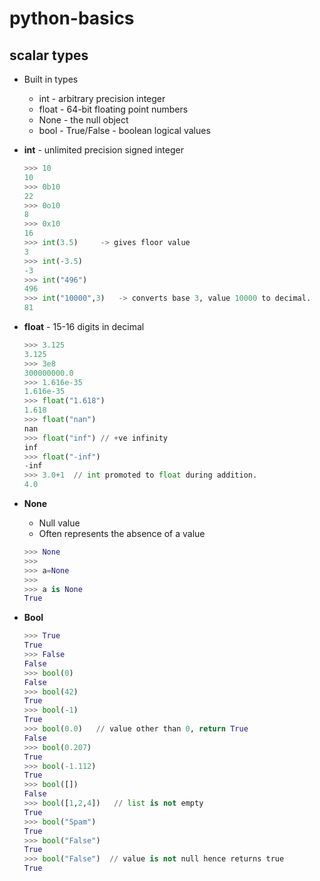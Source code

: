 # python-basics


scalar types
---

 - Built in types
   - int - arbitrary precision integer
   - float - 64-bit floating point numbers 
   - None - the null object
   - bool - True/False - boolean logical values
    

 - **int** - unlimited precision signed integer
    ````python
   >>> 10
   10
   >>> 0b10
   22
   >>> 0o10
   8
   >>> 0x10
   16
   >>> int(3.5)     -> gives floor value
   3
   >>> int(-3.5)
   -3
   >>> int("496")
   496
   >>> int("10000",3)   -> converts base 3, value 10000 to decimal.
   81
    ````
   
 - **float** - 15-16 digits in decimal
     ````python
   >>> 3.125
   3.125
   >>> 3e8
   300000000.0
   >>> 1.616e-35
   1.616e-35
   >>> float("1.618")
   1.618
   >>> float("nan")
   nan
   >>> float("inf") // +ve infinity
   inf
   >>> float("-inf")
   -inf
   >>> 3.0+1  // int promoted to float during addition.
   4.0
     ````
  - **None**
    - Null value
    - Often represents the absence of a value
    ````python
    >>> None
    >>>
    >>> a=None
    >>>
    >>> a is None
    True
    ````
   - **Bool**
     ````python
     >>> True
     True
     >>> False
     False
     >>> bool(0)
     False
     >>> bool(42)
     True
     >>> bool(-1)
     True
     >>> bool(0.0)   // value other than 0, return True
     False
     >>> bool(0.207)
     True
     >>> bool(-1.112)
     True
     >>> bool([])
     False
     >>> bool([1,2,4])   // list is not empty 
     True
     >>> bool("Spam")
     True
     >>> bool("False")
     True
     >>> bool("False")  // value is not null hence returns true
     True
     ```` 